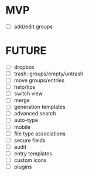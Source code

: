 # MVP

- [ ] add/edit groups

# FUTURE

- [ ] dropbox
- [ ] trash: groups/empty/untrash
- [ ] move groups/entries
- [ ] help/tips
- [ ] switch view
- [ ] merge
- [ ] generation templates
- [ ] advanced search
- [ ] auto-type
- [ ] mobile
- [ ] file type associations
- [ ] secure fields
- [ ] audit
- [ ] entry templates
- [ ] custom icons
- [ ] plugins
